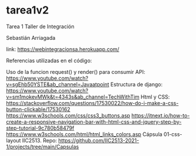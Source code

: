 # tarea1v2

Tarea 1 Taller de Integración

Sebastián Arriagada

link: https://webintegracionsa.herokuapp.com/

Referencias utilizadas en el código:

Uso de la funcion request() y render() para consumir API:
https://www.youtube.com/watch?v=sgEhb50YSTE&ab_channel=Javaatpoint
Estructura de django:
https://www.youtube.com/watch?v=sm1mokevMWk&t=4343s&ab_channel=TechWithTim
Html y CSS:
https://stackoverflow.com/questions/17530022/how-do-i-make-a-css-button-clickable/17530162
https://www.w3schools.com/css/css3_buttons.asp
https://itnext.io/how-to-create-a-responsive-navigation-bar-with-html-css-and-jquery-step-by-step-tutorial-9c780b58479f
https://www.w3schools.com/html/html_links_colors.asp
Cápsula 01-css-layout IIC2513. Repo: https://github.com/IIC2513-2021-1/projects/tree/main/Capsulas
